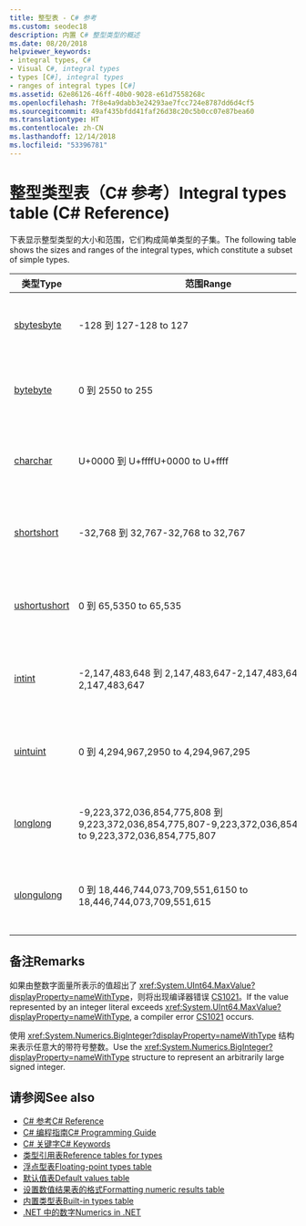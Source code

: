 ```yaml
---
title: 整型表 - C# 参考
ms.custom: seodec18
description: 内置 C# 整型类型的概述
ms.date: 08/20/2018
helpviewer_keywords:
- integral types, C#
- Visual C#, integral types
- types [C#], integral types
- ranges of integral types [C#]
ms.assetid: 62e86126-46ff-40b0-9028-e61d7558268c
ms.openlocfilehash: 7f8e4a9dabb3e24293ae7fcc724e8787dd6d4cf5
ms.sourcegitcommit: 49af435bfdd41faf26d38c20c5b0cc07e87bea60
ms.translationtype: HT
ms.contentlocale: zh-CN
ms.lasthandoff: 12/14/2018
ms.locfileid: "53396781"
---
```

# <a name="integral-types-table-c-reference"></a><span data-ttu-id="622ba-103">整型类型表（C# 参考）</span><span class="sxs-lookup"><span data-stu-id="622ba-103">Integral types table (C# Reference)</span></span>

<span data-ttu-id="622ba-104">下表显示整型类型的大小和范围，它们构成简单类型的子集。</span><span class="sxs-lookup"><span data-stu-id="622ba-104">The following table shows the sizes and ranges of the integral types, which constitute a subset of simple types.</span></span>  
  
|<span data-ttu-id="622ba-105">类型</span><span class="sxs-lookup"><span data-stu-id="622ba-105">Type</span></span>|<span data-ttu-id="622ba-106">范围</span><span class="sxs-lookup"><span data-stu-id="622ba-106">Range</span></span>|<span data-ttu-id="622ba-107">大小</span><span class="sxs-lookup"><span data-stu-id="622ba-107">Size</span></span>|  
|----------|-----------|----------|  
|[<span data-ttu-id="622ba-108">sbyte</span><span class="sxs-lookup"><span data-stu-id="622ba-108">sbyte</span></span>](sbyte.md)|<span data-ttu-id="622ba-109">-128 到 127</span><span class="sxs-lookup"><span data-stu-id="622ba-109">-128 to 127</span></span>|<span data-ttu-id="622ba-110">8 位带符号整数</span><span class="sxs-lookup"><span data-stu-id="622ba-110">Signed 8-bit integer</span></span>|  
|[<span data-ttu-id="622ba-111">byte</span><span class="sxs-lookup"><span data-stu-id="622ba-111">byte</span></span>](byte.md)|<span data-ttu-id="622ba-112">0 到 255</span><span class="sxs-lookup"><span data-stu-id="622ba-112">0 to 255</span></span>|<span data-ttu-id="622ba-113">无符号的 8 位整数</span><span class="sxs-lookup"><span data-stu-id="622ba-113">Unsigned 8-bit integer</span></span>|  
|[<span data-ttu-id="622ba-114">char</span><span class="sxs-lookup"><span data-stu-id="622ba-114">char</span></span>](char.md)|<span data-ttu-id="622ba-115">U+0000 到 U+ffff</span><span class="sxs-lookup"><span data-stu-id="622ba-115">U+0000 to U+ffff</span></span>|<span data-ttu-id="622ba-116">Unicode 16 位字符</span><span class="sxs-lookup"><span data-stu-id="622ba-116">Unicode 16-bit character</span></span>|  
|[<span data-ttu-id="622ba-117">short</span><span class="sxs-lookup"><span data-stu-id="622ba-117">short</span></span>](short.md)|<span data-ttu-id="622ba-118">-32,768 到 32,767</span><span class="sxs-lookup"><span data-stu-id="622ba-118">-32,768 to 32,767</span></span>|<span data-ttu-id="622ba-119">有符号 16 位整数</span><span class="sxs-lookup"><span data-stu-id="622ba-119">Signed 16-bit integer</span></span>|  
|[<span data-ttu-id="622ba-120">ushort</span><span class="sxs-lookup"><span data-stu-id="622ba-120">ushort</span></span>](ushort.md)|<span data-ttu-id="622ba-121">0 到 65,535</span><span class="sxs-lookup"><span data-stu-id="622ba-121">0 to 65,535</span></span>|<span data-ttu-id="622ba-122">无符号 16 位整数</span><span class="sxs-lookup"><span data-stu-id="622ba-122">Unsigned 16-bit integer</span></span>|  
|[<span data-ttu-id="622ba-123">int</span><span class="sxs-lookup"><span data-stu-id="622ba-123">int</span></span>](int.md)|<span data-ttu-id="622ba-124">-2,147,483,648 到 2,147,483,647</span><span class="sxs-lookup"><span data-stu-id="622ba-124">-2,147,483,648 to 2,147,483,647</span></span>|<span data-ttu-id="622ba-125">带符号的 32 位整数</span><span class="sxs-lookup"><span data-stu-id="622ba-125">Signed 32-bit integer</span></span>|  
|[<span data-ttu-id="622ba-126">uint</span><span class="sxs-lookup"><span data-stu-id="622ba-126">uint</span></span>](uint.md)|<span data-ttu-id="622ba-127">0 到 4,294,967,295</span><span class="sxs-lookup"><span data-stu-id="622ba-127">0 to 4,294,967,295</span></span>|<span data-ttu-id="622ba-128">无符号的 32 位整数</span><span class="sxs-lookup"><span data-stu-id="622ba-128">Unsigned 32-bit integer</span></span>|  
|[<span data-ttu-id="622ba-129">long</span><span class="sxs-lookup"><span data-stu-id="622ba-129">long</span></span>](long.md)|<span data-ttu-id="622ba-130">-9,223,372,036,854,775,808 到 9,223,372,036,854,775,807</span><span class="sxs-lookup"><span data-stu-id="622ba-130">-9,223,372,036,854,775,808 to 9,223,372,036,854,775,807</span></span>|<span data-ttu-id="622ba-131">64 位带符号整数</span><span class="sxs-lookup"><span data-stu-id="622ba-131">Signed 64-bit integer</span></span>|  
|[<span data-ttu-id="622ba-132">ulong</span><span class="sxs-lookup"><span data-stu-id="622ba-132">ulong</span></span>](ulong.md)|<span data-ttu-id="622ba-133">0 到 18,446,744,073,709,551,615</span><span class="sxs-lookup"><span data-stu-id="622ba-133">0 to 18,446,744,073,709,551,615</span></span>|<span data-ttu-id="622ba-134">无符号 64 位整数</span><span class="sxs-lookup"><span data-stu-id="622ba-134">Unsigned 64-bit integer</span></span>|  

## <a name="remarks"></a><span data-ttu-id="622ba-135">备注</span><span class="sxs-lookup"><span data-stu-id="622ba-135">Remarks</span></span>
  
<span data-ttu-id="622ba-136">如果由整数字面量所表示的值超出了 <xref:System.UInt64.MaxValue?displayProperty=nameWithType>，则将出现编译器错误 [CS1021](../../misc/cs1021.md)。</span><span class="sxs-lookup"><span data-stu-id="622ba-136">If the value represented by an integer literal exceeds <xref:System.UInt64.MaxValue?displayProperty=nameWithType>, a compiler error [CS1021](../../misc/cs1021.md) occurs.</span></span>

<span data-ttu-id="622ba-137">使用 <xref:System.Numerics.BigInteger?displayProperty=nameWithType> 结构来表示任意大的带符号整数。</span><span class="sxs-lookup"><span data-stu-id="622ba-137">Use the <xref:System.Numerics.BigInteger?displayProperty=nameWithType> structure to represent an arbitrarily large signed integer.</span></span>
  
## <a name="see-also"></a><span data-ttu-id="622ba-138">请参阅</span><span class="sxs-lookup"><span data-stu-id="622ba-138">See also</span></span>

- [<span data-ttu-id="622ba-139">C# 参考</span><span class="sxs-lookup"><span data-stu-id="622ba-139">C# Reference</span></span>](../index.md)
- [<span data-ttu-id="622ba-140">C# 编程指南</span><span class="sxs-lookup"><span data-stu-id="622ba-140">C# Programming Guide</span></span>](../../programming-guide/index.md)
- [<span data-ttu-id="622ba-141">C# 关键字</span><span class="sxs-lookup"><span data-stu-id="622ba-141">C# Keywords</span></span>](index.md)
- [<span data-ttu-id="622ba-142">类型引用表</span><span class="sxs-lookup"><span data-stu-id="622ba-142">Reference tables for types</span></span>](reference-tables-for-types.md)
- [<span data-ttu-id="622ba-143">浮点型表</span><span class="sxs-lookup"><span data-stu-id="622ba-143">Floating-point types table</span></span>](floating-point-types-table.md)
- [<span data-ttu-id="622ba-144">默认值表</span><span class="sxs-lookup"><span data-stu-id="622ba-144">Default values table</span></span>](default-values-table.md)
- [<span data-ttu-id="622ba-145">设置数值结果表的格式</span><span class="sxs-lookup"><span data-stu-id="622ba-145">Formatting numeric results table</span></span>](formatting-numeric-results-table.md)
- [<span data-ttu-id="622ba-146">内置类型表</span><span class="sxs-lookup"><span data-stu-id="622ba-146">Built-in types table</span></span>](built-in-types-table.md)
- [<span data-ttu-id="622ba-147">.NET 中的数字</span><span class="sxs-lookup"><span data-stu-id="622ba-147">Numerics in .NET</span></span>](../../../standard/numerics.md)
